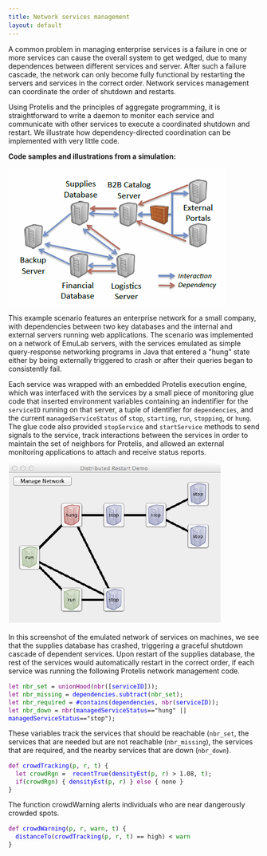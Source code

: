 ```yaml
---
title: Network services management
layout: default
---
```

A common problem in managing enterprise services is a failure in one or more services can cause the overall system to get wedged, due to many dependences between different services and server. After such a failure cascade, the network can only become fully functional by restarting the servers and services in the correct order. Network services management can coordinate the order of shutdown and restarts.

Using Protelis and the principles of aggregate programming, it is straightforward to write a daemon to monitor each service and communicate with other services to execute a coordinated shutdown and restart. We illustrate how dependency-directed coordination can be implemented with very little code.

<b>Code samples and illustrations from a simulation:</b>

![diagram of seven servers with service dependency arrows](/images/dependent-services-network.png)

This example scenario features an enterprise network for a small company, with dependencies between two key databases and the internal and external servers running web applications. The scenario was implemented on a network of EmuLab servers, with the services emulated as simple query-response networking programs in Java that entered a "hung" state either by being externally triggered to crash or after their queries began to consistently fail.

Each service was wrapped with an embedded Protelis execution engine, which was interfaced with the services by a small piece of monitoring glue code that inserted environment variables containing an indentifier for the <code>serviceID</code> running on that server, a tuple of identifier for <code>dependencies</code>, and the current <code>managedServiceStatus</code> of <code>stop</code>, <code>starting</code>, <code>run</code>, <code>stopping</code>, or <code>hung</code>. The glue code also provided <code>stopService</code> and <code>startService</code> methods to send signals to the service, track interactions between the services in order to maintain the set of neighbors for Protelis, and allowed an external monitoring applications to attach and receive status reports.

![diagram of seven servers with blue, red, and green status for run, hung, and stop](/images/restart.png)

In this screenshot of the emulated network of services on machines, we see that the supplies database has crashed, triggering a graceful shutdown cascade of dependent services. Upon restart of the supplies database, the rest of the services would automatically restart in the correct order, if each service was running the following Protelis network management code.

<pre>
<code style="color:purple">let</code><code style="color:green"> nbr_set </code><code>= </code><code style="color:purple">unionHood</code><code>(</code><code style="color:purple">nbr</code><code>([</code><code style="color:blue">serviceID</code><code>]));</code>
<code style="color:purple">let</code><code style="color:green"> nbr_missing </code><code>= </code><code style="color:blue">dependencies</code><code>.</code><code style="color:blue">subtract</code><code>(</code><code style="color:green">nbr_set</code><code>);</code>
<code style="color:purple">let</code><code style="color:green"> nbr_required </code><code>= </code><code style="color:blue">#contains</code><code>(</code><code style="color:blue">dependencies</code><code>, </code><code style="color:purple">nbr</code><code>(</code><code style="color:blue">serviceID</code><code>));</code>
<code style="color:purple">let</code><code style="color:green"> nbr_down </code><code>= </code><code style="color:purple">nbr</code><code>(</code><code style="color:blue">managedServiceStatus</code><code>=="hung" || </code><code style="color:blue">managedServiceStatus</code><code>=="stop");</code>
</pre>

These variables track the services that should be reachable (<code>nbr_set</code>, the services that are needed but are not reachable (<code>nbr_missing</code>), the services that are required, and the nearby services that are down (<code>nbr_down</code>).

<pre>
<code style="color:purple">def</code><code style="color:blue"> crowdTracking</code><code>(</code><code style="color:green">p</code><code>, </code><code style="color:green">r</code><code>, </code><code style="color:green">t</code><code>) {</code>
<code style="color:purple">  let</code><code style="color:green"> crowdRgn</code><code> = </code><code style="color:blue"> recentTrue</code><code>(</code><code style="color:blue">densityEst</code><code>(</code><code style="color:green">p</code><code>, </code><code style="color:green">r</code><code>) > 1.08, </code><code style="color:green">t</code><code>);</code>
<code style="color:purple">  if</code><code>(</code><code style="color:green">crowdRgn</code><code>) { </code><code style="color:blue">densityEst</code><code>(</code><code style="color:green">p</code><code>, </code><code style="color:green">r</code><code>) } </code><code style="color:purple">else</code><code> { none }</code>
<code>}</code>
</pre>

The function crowdWarning alerts individuals who are near dangerously crowded spots.

<pre>
<code style="color:purple">def</code><code style="color:blue"> crowdWarning</code><code>(</code><code style="color:green">p</code><code>, </code><code style="color:green">r</code><code>, </code><code style="color:green">warn</code><code>, </code><code style="color:green">t</code><code>) {</code>
<code style="color:blue">  distanceTo</code><code>(</code><code style="color:blue">crowdTracking</code><code>(</code><code style="color:green">p</code><code>, </code><code style="color:green">r</code><code>, </code><code style="color:green">t</code><code>) == high) < </code><code style="color:green">warn</code>
<code>}</code>
</pre>
